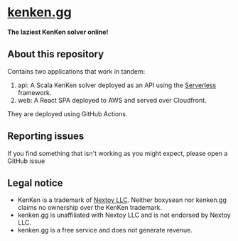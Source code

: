 [kenken.gg](https://kenken.gg/)
===============================

**The laziest KenKen solver online!**

About this repository
---------------------

Contains two applications that work in tandem:

1. api: A Scala KenKen solver deployed as an API using the [Serverless](https://serverless.com/) framework.
2. web: A React SPA deployed to AWS and served over Cloudfront.

They are deployed using GitHub Actions.

Reporting issues
----------------

If you find something that isn't working as you might expect, please open a GitHub issue

Legal notice
------------

- KenKen is a trademark of [Nextoy LLC](https://www.nextoy.com/). Neither boxysean nor kenken.gg claims no ownership over the KenKen trademark.
- kenken.gg is unaffiliated with Nextoy LLC and is not endorsed by Nextoy LLC.
- kenken.gg is a free service and does not generate revenue.
